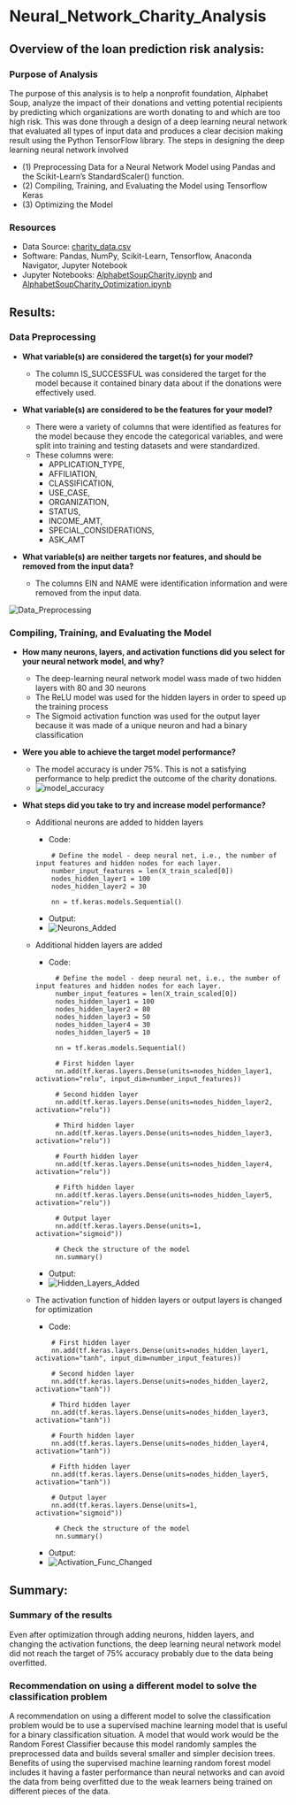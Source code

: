 # Neural_Network_Charity_Analysis

## Overview of the loan prediction risk analysis:

### Purpose of Analysis

The purpose of this analysis is to help a  nonprofit foundation, Alphabet Soup, analyze the impact of their donations and vetting potential recipients by predicting which organizations are worth donating to and which are too high risk. This was done through a design of a deep learning neural network that evaluated all types of input data and produces a clear decision making result using the Python TensorFlow library. The steps in designing the deep learning neural network involved 
 - (1) Preprocessing Data for a Neural Network Model using Pandas and the Scikit-Learn’s StandardScaler() function. 
 - (2) Compiling, Training, and Evaluating the Model using Tensorflow Keras
 - (3) Optimizing the Model



### Resources
- Data Source: [charity_data.csv](https://github.com/pfrivas/Neural_Network_Charity_Analysis/blob/main/Challenge/charity_data.csv)
- Software: Pandas, NumPy, Scikit-Learn, Tensorflow, Anaconda Navigator, Jupyter Notebook
- Jupyter Notebooks: [AlphabetSoupCharity.ipynb](https://github.com/pfrivas/Neural_Network_Charity_Analysis/blob/main/Challenge/AlphabetSoupCharity.ipynb) and [AlphabetSoupCharity_Optimization.ipynb](https://github.com/pfrivas/Neural_Network_Charity_Analysis/blob/main/Challenge/AlphabetSoupCharity_Optimization.ipynb)

## Results:

### Data Preprocessing

- **What variable(s) are considered the target(s) for your model?**
  - The column IS_SUCCESSFUL was considered the target for the model because it contained binary data about if the donations were effectively used. 
 
- **What variable(s) are considered to be the features for your model?**
  - There were a variety of columns that were identified as features for the model because they encode the categorical variables, and were split into training and testing datasets and were standardized.
  - These columns were:
    - APPLICATION_TYPE, 
    - AFFILIATION, 
    - CLASSIFICATION, 
    - USE_CASE, 
    - ORGANIZATION, 
    - STATUS, 
    - INCOME_AMT, 
    - SPECIAL_CONSIDERATIONS, 
    - ASK_AMT

- **What variable(s) are neither targets nor features, and should be removed from the input data?**
  - The columns EIN and NAME were identification information and were removed from the input data.

![Data_Preprocessing](https://github.com/pfrivas/Neural_Network_Charity_Analysis/blob/main/Images/Data%20Preprocessing.png)


### Compiling, Training, and Evaluating the Model

- **How many neurons, layers, and activation functions did you select for your neural network model, and why?**
  - The deep-learning neural network model wass made of two hidden layers with 80 and 30 neurons
  - The ReLU model was used for the hidden layers in order to speed up the training process
  - The Sigmoid activation function was used for the output layer because it was made of a unique neuron and had a binary classification

- **Were you able to achieve the target model performance?**
  - The model accuracy is under 75%. This is not a satisfying performance to help predict the outcome of the charity donations.
  - ![model_accuracy](https://github.com/pfrivas/Neural_Network_Charity_Analysis/blob/main/Images/Final%20Accuracy%20after%20Optimization.png)
  
- **What steps did you take to try and increase model performance?**
  - Additional neurons are added to hidden layers
    - Code:
    ```
        # Define the model - deep neural net, i.e., the number of input features and hidden nodes for each layer.
        number_input_features = len(X_train_scaled[0])
        nodes_hidden_layer1 = 100
        nodes_hidden_layer2 = 30

        nn = tf.keras.models.Sequential()
    ```
    - Output:
    - ![Neurons_Added](https://github.com/pfrivas/Neural_Network_Charity_Analysis/blob/main/Images/Additional%20Neurons%20added%20to%20Hidden%20Layers.png)
     
  - Additional hidden layers are added
    - Code:
    ```
         # Define the model - deep neural net, i.e., the number of input features and hidden nodes for each layer.
         number_input_features = len(X_train_scaled[0])
         nodes_hidden_layer1 = 100
         nodes_hidden_layer2 = 80
         nodes_hidden_layer3 = 50
         nodes_hidden_layer4 = 30
         nodes_hidden_layer5 = 10

         nn = tf.keras.models.Sequential()

         # First hidden layer
         nn.add(tf.keras.layers.Dense(units=nodes_hidden_layer1, activation="relu", input_dim=number_input_features))

         # Second hidden layer
         nn.add(tf.keras.layers.Dense(units=nodes_hidden_layer2, activation="relu"))

         # Third hidden layer
         nn.add(tf.keras.layers.Dense(units=nodes_hidden_layer3, activation="relu"))

         # Fourth hidden layer
         nn.add(tf.keras.layers.Dense(units=nodes_hidden_layer4, activation="relu"))

         # Fifth hidden layer
         nn.add(tf.keras.layers.Dense(units=nodes_hidden_layer5, activation="relu"))

         # Output layer
         nn.add(tf.keras.layers.Dense(units=1, activation="sigmoid"))

         # Check the structure of the model
         nn.summary()
     ```
       - Output:
      - ![Hidden_Layers_Added](https://github.com/pfrivas/Neural_Network_Charity_Analysis/blob/main/Images/Additional%20Hidden%20Layers%20are%20Added.png)
     
  - The activation function of hidden layers or output layers is changed for optimization 
    - Code:
     ```
         # First hidden layer
         nn.add(tf.keras.layers.Dense(units=nodes_hidden_layer1, activation="tanh", input_dim=number_input_features))

         # Second hidden layer
         nn.add(tf.keras.layers.Dense(units=nodes_hidden_layer2, activation="tanh"))

         # Third hidden layer
         nn.add(tf.keras.layers.Dense(units=nodes_hidden_layer3, activation="tanh"))

         # Fourth hidden layer
         nn.add(tf.keras.layers.Dense(units=nodes_hidden_layer4, activation="tanh"))

         # Fifth hidden layer
         nn.add(tf.keras.layers.Dense(units=nodes_hidden_layer5, activation="tanh"))

         # Output layer
         nn.add(tf.keras.layers.Dense(units=1, activation="sigmoid"))

          # Check the structure of the model
          nn.summary()
      ```
      - Output:
      - ![Activation_Func_Changed](https://github.com/pfrivas/Neural_Network_Charity_Analysis/blob/main/Images/Activation%20Function%20Changed.png)
      
## Summary:

### Summary of the results
Even after optimization through adding neurons, hidden layers, and changing the activation functions, the deep learning neural network model did not reach the target of 75% accuracy probably due to the data being overfitted.

### Recommendation on using a different model to solve the classification problem
A recommendation on using a different model to solve the classification problem would be to use a supervised machine learning model that is useful for a binary classification situation. A model that would work would be the Random Forest Classifier because this model randomly samples the preprocessed data and builds several smaller and simpler decision trees. Benefits of using the supervised machine learning random forest model includes it having a faster performance than neural networks and can avoid the data from being overfitted due to the weak learners being trained on different pieces of the data.
